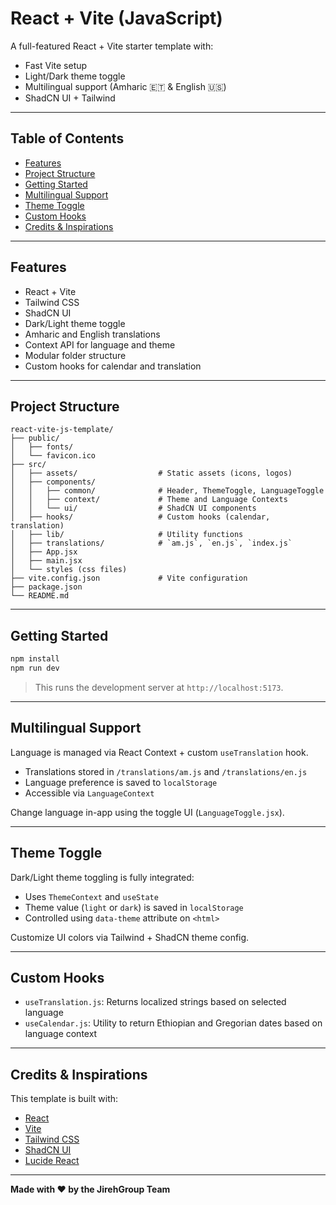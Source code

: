 # React + Vite (JavaScript)

A full-featured React + Vite starter template with:

- Fast Vite setup
- Light/Dark theme toggle
- Multilingual support (Amharic 🇪🇹 & English 🇺🇸)
- ShadCN UI + Tailwind

---

## Table of Contents

- [Features](#features)
- [Project Structure](#project-structure)
- [Getting Started](#getting-started)
- [Multilingual Support](#multilingual-support)
- [Theme Toggle](#theme-toggle)
- [Custom Hooks](#custom-hooks)
- [Credits & Inspirations](#credits--inspirations)

---

## Features

- React + Vite  
- Tailwind CSS  
- ShadCN UI  
- Dark/Light theme toggle  
- Amharic and English translations  
- Context API for language and theme  
- Modular folder structure  
- Custom hooks for calendar and translation

---

## Project Structure

```plaintext
react-vite-js-template/
├── public/
│   ├── fonts/
│   └── favicon.ico
├── src/
│   ├── assets/                  # Static assets (icons, logos)
│   ├── components/
│   │   ├── common/              # Header, ThemeToggle, LanguageToggle
│   │   ├── context/             # Theme and Language Contexts
│   │   └── ui/                  # ShadCN UI components
│   ├── hooks/                   # Custom hooks (calendar, translation)
│   ├── lib/                     # Utility functions
│   ├── translations/            # `am.js`, `en.js`, `index.js`
│   ├── App.jsx
│   ├── main.jsx
│   └── styles (css files)
├── vite.config.json             # Vite configuration
├── package.json
└── README.md
```

---

## Getting Started

```bash
npm install
npm run dev
```

> This runs the development server at `http://localhost:5173`.

---

## Multilingual Support

Language is managed via React Context + custom `useTranslation` hook.

- Translations stored in `/translations/am.js` and `/translations/en.js`
- Language preference is saved to `localStorage`
- Accessible via `LanguageContext`

Change language in-app using the toggle UI (`LanguageToggle.jsx`).

---

## Theme Toggle

Dark/Light theme toggling is fully integrated:

- Uses `ThemeContext` and `useState`
- Theme value (`light` or `dark`) is saved in `localStorage`
- Controlled using `data-theme` attribute on `<html>`

Customize UI colors via Tailwind + ShadCN theme config.

---

## Custom Hooks

- `useTranslation.js`: Returns localized strings based on selected language
- `useCalendar.js`: Utility to return Ethiopian and Gregorian dates based on language context

---

## Credits & Inspirations

This template is built with:

- [React](https://react.dev/)
- [Vite](https://vitejs.dev/)
- [Tailwind CSS](https://tailwindcss.com)
- [ShadCN UI](https://ui.shadcn.dev/)
- [Lucide React](https://lucide.dev)

---

**Made with ❤️ by the JirehGroup Team**
